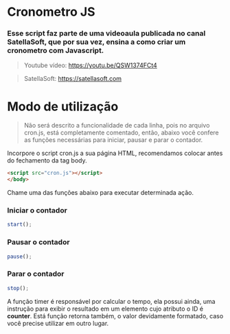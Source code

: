 # Cronometro JS

### Esse script faz parte de uma videoaula publicada no canal SatellaSoft, que por sua vez, ensina a como criar um cronometro com Javascript.

> Youtube vídeo: https://youtu.be/QSW1374FCt4

> SatellaSoft: https://satellasoft.com

# Modo de utilização

> Não será descrito a funcionalidade de cada linha, pois no arquivo cron.js, está completamente comentado, então, abaixo você confere as funções necessárias para iniciar, pausar e parar o contador.

Incorpore o script cron.js a sua página HTML, recomendamos colocar antes do fechamento da tag body. 

```html
<script src="cron.js"></script>
</body>
```

Chame uma das funções abaixo para executar determinada ação.

### Iniciar o contador

```javascript
start();
```

### Pausar o contador

```javascript
pause();
```


### Parar o contador

```javascript
stop();
```

A função timer é responsável por calcular o tempo, ela possui ainda, uma instrução para exibir o resultado em um elemento cujo atributo o ID é **counter**. Está função retorna também, o valor devidamente formatado, caso você precise utilizar em outro lugar.